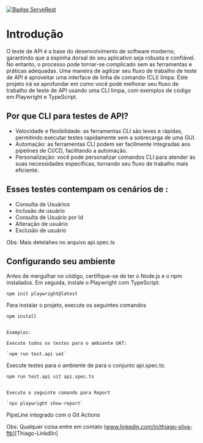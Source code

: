 [![Badge ServeRest](https://img.shields.io/badge/API-ServeRest-green)](https://github.com/ServeRest/ServeRest/)

# Introdução

O teste de API é a base do desenvolvimento de software moderno, garantindo que a espinha dorsal do seu aplicativo seja robusta e confiável. No entanto, o processo pode tornar-se complicado sem as ferramentas e práticas adequadas. Uma maneira de agilizar seu fluxo de trabalho de teste de API é aproveitar uma interface de linha de comando (CLI) limpa. Este projeto irá se aprofundar em como você pode melhorar seu fluxo de trabalho de teste de API usando uma CLI limpa, com exemplos de código em Playwright e TypeScript.

## Por que CLI para testes de API?

- Velocidade e flexibilidade: as ferramentas CLI são leves e rápidas, permitindo executar testes rapidamente sem a sobrecarga de uma GUI.
- Automação: as ferramentas CLI podem ser facilmente integradas aos pipelines de CI/CD, facilitando a automação.
- Personalização: você pode personalizar comandos CLI para atender às suas necessidades específicas, tornando seu fluxo de trabalho mais eficiente.

## Esses testes contempam os cenários de : 
- Consulta de Usuários 
- Inclusão de usuário
- Consulta de Usuário por Id
- Alteração de usuário 
- Exclusão de usuário

Obs: Mais detelahes no arquivo api.spec.ts

## Configurando seu ambiente

Antes de mergulhar no código, certifique-se de ter o Node.js e o npm instalados. Em seguida, instale o Playwright com TypeScript:

`npm init playwright@latest`

Para instalar o projeto, execute os seguintes comandos

`npm install`

```

Examplos:

Execute todos os testes para o ambiente UAT:

`npm run test.api uat`

```

Execute testes para o ambiente de  para o conjunto api.spec.ts:

`npm run test.api sit api.spec.ts`

```

Execute o seguinte comando para Report

`npx playwright show-report`

```

PipeLine 
integrado com o Git Actions

Obs: Qualquer coisa entre em contato 
(www.linkedin.com/in/thiago-silva-ftk)[Thiago-Linkdlin] 
